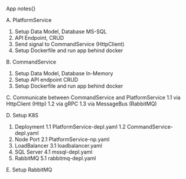 ﻿App notes{}

A. PlatformService
1. Setup Data Model, Database MS-SQL
2. API Endpoint, CRUD
3. Send signal to CommandService (HttpClient)
4. Setup Dockerfile and run app behind docker

B. CommandService
1. Setup Data Model, Database In-Memory
2. Setup API endpoint CRUD
3. Setup Dockerfile and run app behind docker

C. Communicate between CommandService and PlatformService
1.1 via HttpClient (Http)
1.2 via gRPC 
1.3 via MessageBus (RabbitMQ)

D. Setup K8S 
1. Deployment
1.1 PlatformService-depl.yaml
1.2 CommandService-depl.yaml
2. Node Port
2.1 PlatformService-np.yaml
3. LoadBalancer
3.1 loadbalancer.yaml
4. SQL Server
4.1 mssql-depl.yaml
5. RabbitMQ
5.1 rabbitmq-depl.yaml

E. Setup RabbitMQ 





